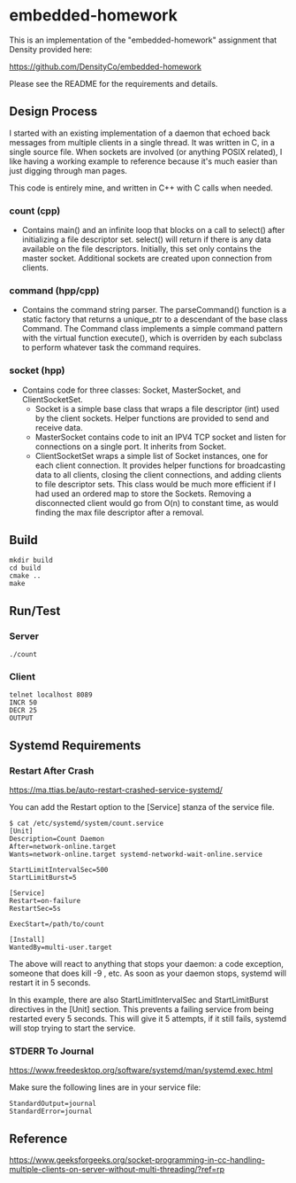 # embedded-homework

This is an implementation of the "embedded-homework" assignment that Density provided here:

https://github.com/DensityCo/embedded-homework

Please see the README for the requirements and details.

## Design Process

I started with an existing implementation of a daemon that echoed back messages from multiple clients in a single thread. It was written in C, in a single source file. When sockets are involved (or anything POSIX related), I like having a working example to reference because it's much easier than just digging through man pages.

This code is entirely mine, and written in C++ with C calls when needed.

### count (cpp)
* Contains main() and an infinite loop that blocks on a call to select() after initializing a file descriptor set. select() will return if there is any data available on the file descriptors. Initially, this set only contains the master socket. Additional sockets are created upon connection from clients.

### command (hpp/cpp)
* Contains the command string parser. The parseCommand() function is a static factory that returns a unique_ptr to a descendant of the base class Command. The Command class implements a simple command pattern with the virtual function execute(), which is overriden by each subclass to perform whatever task the command requires.

### socket (hpp)
* Contains code for three classes: Socket, MasterSocket, and ClientSocketSet.
  * Socket is a simple base class that wraps a file descriptor (int) used by the client sockets. Helper functions are provided to send and receive data.
  * MasterSocket contains code to init an IPV4 TCP socket and listen for connections on a single port. It inherits from Socket.
  * ClientSocketSet wraps a simple list of Socket instances, one for each client connection. It provides helper functions for broadcasting data to all clients, closing the client connections, and adding clients to file descriptor sets. This class would be much more efficient if I had used an ordered map to store the Sockets. Removing a disconnected client would go from O(n) to constant time, as would finding the max file descriptor after a removal.

### 

## Build

```
mkdir build
cd build
cmake ..
make
```

## Run/Test

### Server

```
./count
```

### Client

```
telnet localhost 8089
INCR 50
DECR 25
OUTPUT
```

## Systemd Requirements

### Restart After Crash
https://ma.ttias.be/auto-restart-crashed-service-systemd/

You can add the Restart option to the [Service] stanza of the service file.

```
$ cat /etc/systemd/system/count.service
[Unit]
Description=Count Daemon
After=network-online.target
Wants=network-online.target systemd-networkd-wait-online.service

StartLimitIntervalSec=500
StartLimitBurst=5

[Service]
Restart=on-failure
RestartSec=5s

ExecStart=/path/to/count

[Install]
WantedBy=multi-user.target
```

The above will react to anything that stops your daemon: a code exception, someone that does kill -9 <pid>, etc. As soon as your daemon stops, systemd will restart it in 5 seconds.

In this example, there are also StartLimitIntervalSec and StartLimitBurst directives in the [Unit] section. This prevents a failing service from being restarted every 5 seconds. This will give it 5 attempts, if it still fails, systemd will stop trying to start the service.

### STDERR To Journal
https://www.freedesktop.org/software/systemd/man/systemd.exec.html

Make sure the following lines are in your service file:
```
StandardOutput=journal
StandardError=journal
```

## Reference
https://www.geeksforgeeks.org/socket-programming-in-cc-handling-multiple-clients-on-server-without-multi-threading/?ref=rp
